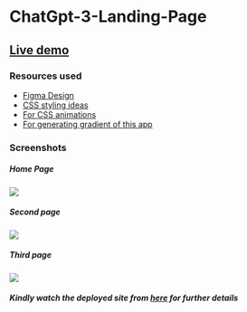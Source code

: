 # ChatGpt-3-Landing-Page

<a href="https://asheerhameed.github.io/ChatGpt-3-Landing-Page/"><h2>Live demo</h2></a>

<h3>Resources used</h3>
<ul>
<a href="https://www.figma.com/file/lz9lLpFHMxHm2odnwM3R0z/gpt3"><li>Figma Design</li></a>
<a href="https://www.w3schools.com/html/html_css.asp"><li>CSS styling ideas</li></a>
<a href="https://animista.net/"><li>For CSS animations </li></a>
<a href="https://angrytools.com/gradient/"><li>For generating gradient of this app</li></a>
</ul>
<h3>Screenshots</h3>
<h5>Home Page</h5>
<img src="https://user-images.githubusercontent.com/83736683/217298400-463f562e-0b1d-44ef-983d-ce40dc26e4ef.png" />
<h5>Second page</h5>
<img src="https://user-images.githubusercontent.com/83736683/217298471-ac8f5c77-3c26-46f7-a373-011c66fd9795.png"/>
<h5>Third page</h5>
<img src="https://user-images.githubusercontent.com/83736683/217298334-7fd25b93-b06c-4de8-9664-9b50546c8c1c.png"/>

<h5>Kindly watch the deployed site from <a href="https://asheerhameed.github.io/ChatGpt-3-Landing-Page/">here</a> for further details</h5>
